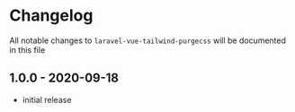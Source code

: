 # Changelog

All notable changes to `laravel-vue-tailwind-purgecss` will be documented in this file

## 1.0.0 - 2020-09-18

- initial release
